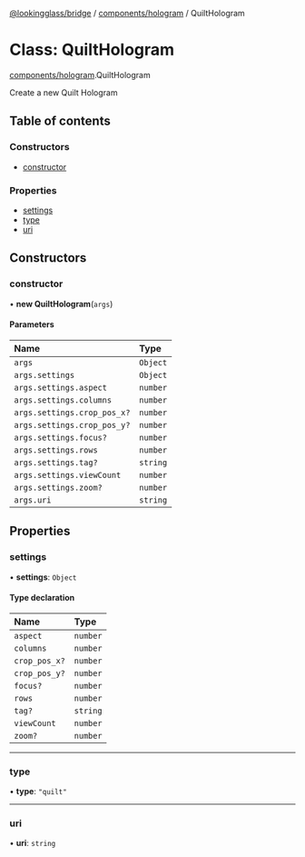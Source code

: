 [@lookingglass/bridge](../README.md) / [components/hologram](../modules/components_hologram.md) / QuiltHologram

# Class: QuiltHologram

[components/hologram](../modules/components_hologram.md).QuiltHologram

Create a new Quilt Hologram

## Table of contents

### Constructors

- [constructor](components_hologram.QuiltHologram.md#constructor)

### Properties

- [settings](components_hologram.QuiltHologram.md#settings)
- [type](components_hologram.QuiltHologram.md#type)
- [uri](components_hologram.QuiltHologram.md#uri)

## Constructors

### constructor

• **new QuiltHologram**(`args`)

#### Parameters

| Name | Type |
| :------ | :------ |
| `args` | `Object` |
| `args.settings` | `Object` |
| `args.settings.aspect` | `number` |
| `args.settings.columns` | `number` |
| `args.settings.crop_pos_x?` | `number` |
| `args.settings.crop_pos_y?` | `number` |
| `args.settings.focus?` | `number` |
| `args.settings.rows` | `number` |
| `args.settings.tag?` | `string` |
| `args.settings.viewCount` | `number` |
| `args.settings.zoom?` | `number` |
| `args.uri` | `string` |

## Properties

### settings

• **settings**: `Object`

#### Type declaration

| Name | Type |
| :------ | :------ |
| `aspect` | `number` |
| `columns` | `number` |
| `crop_pos_x?` | `number` |
| `crop_pos_y?` | `number` |
| `focus?` | `number` |
| `rows` | `number` |
| `tag?` | `string` |
| `viewCount` | `number` |
| `zoom?` | `number` |

___

### type

• **type**: ``"quilt"``

___

### uri

• **uri**: `string`

